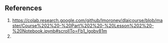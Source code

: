 

## References
1. https://colab.research.google.com/github/lmoroney/dlaicourse/blob/master/Course%202%20-%20Part%202%20-%20Lesson%202%20-%20Notebook.ipynb#scrollTo=Fb1_lgobv81m
2. 